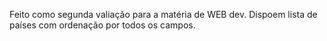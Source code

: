 Feito como segunda valiação para a matéria de WEB dev. 
Dispoem lista de países com ordenação por todos os campos.
